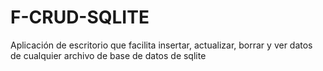 # F-CRUD-SQLITE
Aplicación de escritorio que facilita insertar, actualizar, borrar y ver datos de cualquier archivo de base de datos de sqlite
